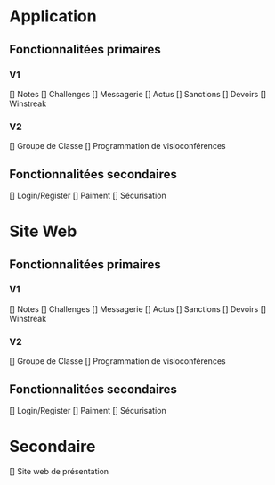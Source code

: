 # Application

## Fonctionnalitées primaires

### V1

[] Notes
[] Challenges
[] Messagerie
[] Actus
[] Sanctions
[] Devoirs
[] Winstreak

### V2

[] Groupe de Classe
[] Programmation de visioconférences

## Fonctionnalitées secondaires

[] Login/Register
[] Paiment
[] Sécurisation

# Site Web

## Fonctionnalitées primaires

### V1

[] Notes
[] Challenges
[] Messagerie
[] Actus
[] Sanctions
[] Devoirs
[] Winstreak

### V2

[] Groupe de Classe
[] Programmation de visioconférences

## Fonctionnalitées secondaires

[] Login/Register
[] Paiment
[] Sécurisation

# Secondaire

[] Site web de présentation
